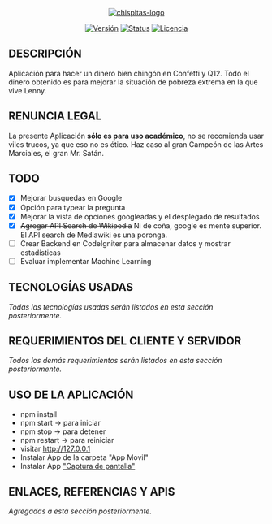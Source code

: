 
<p align="center">
<a href="https://imgbb.com/"><img src="https://i.ibb.co/8MHFC4t/chispitas-logo.png" alt="chispitas-logo" border="0"></a>
</p>

<p align="center">
    <a href="https://github.com/Pilaba/Chispitas-Cheat/releases"><img src="https://img.shields.io/badge/Versi%C3%B3n-beta-orange.svg" alt="Versión"></a>
    <a href="https://github.com/Pilaba/Chispitas-Cheat/commits/master"><img src="https://img.shields.io/badge/Status-En%20desarrollo-brightgreen.svg" alt="Status"></a>
    <a href="#"><img src="https://img.shields.io/badge/Licencia-MIT%2FApache--2.0-blue.svg" alt="Licencia"></a>
</p>

## DESCRIPCIÓN
Aplicación para hacer un dinero bien chingón en Confetti y Q12. Todo el dinero obtenido es para mejorar la situación de pobreza extrema en la que vive Lenny.

## RENUNCIA LEGAL
 La presente Aplicación **sólo es para uso académico**, no se recomienda usar viles trucos, ya que eso no es ético. Haz caso al gran Campeón de las Artes Marciales, el gran Mr. Satán.

## TODO
 - [x]  Mejorar busquedas en Google
 - [x] Opción para typear la pregunta
 - [x] Mejorar la vista de opciones googleadas y el desplegado de resultados
 - [x] ~~Agregar API Search de Wikipedia~~ Ni de coña, google es mente superior. El API search de Mediawiki es una poronga.
 - [ ] Crear Backend en CodeIgniter para almacenar datos y mostrar estadísticas
 - [ ] Evaluar implementar Machine Learning

## TECNOLOGÍAS USADAS
*Todas las tecnologías usadas serán listados en esta sección posteriormente.*

## REQUERIMIENTOS DEL CLIENTE Y SERVIDOR
*Todos los demás requerimientos serán listados en esta sección posteriormente.*

## USO DE LA APLICACIÓN

 - npm install 
 - npm start -> para iniciar
 - npm stop -> para detener
 - npm restart -> para reiniciar
 - visitar http://127.0.0.1
 - Instalar App de la carpeta "App Movil"
 - Instalar App ["Captura de pantalla"](https://play.google.com/store/apps/details?id=com.icecoldapps.screenshoteasy)

## ENLACES, REFERENCIAS Y APIS
*Agregadas a esta sección posteriormente.*

